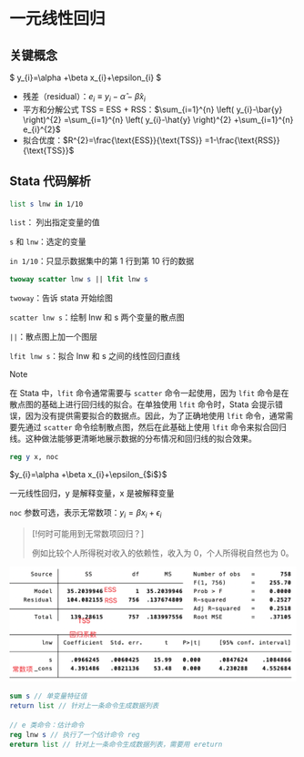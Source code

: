 # 一元线性回归

## 关键概念

$ y_{i}=\alpha +\beta x_{i}+\epsilon_{i} $



- 残差（residual）：$e_{i} \equiv y_{i}-\hat{\alpha} -\hat{\beta} x_{i}$
- 平方和分解公式 TSS = ESS + RSS：$\sum_{i=1}^{n} \left( y_{i}-\bar{y} \right)^{2} =\sum_{i=1}^{n} \left( y_{i}-\hat{y} \right)^{2} +\sum_{i=1}^{n} e_{i}^{2}$ 
- 拟合优度：$R^{2}=\frac{\text{ESS}}{\text{TSS}} =1-\frac{\text{RSS}}{\text{TSS}}$



## Stata 代码解析


```stata
list s lnw in 1/10
```

`list`： 列出指定变量的值

`s` 和 `lnw`：选定的变量

`in 1/10`：只显示数据集中的第 1 行到第 10 行的数据

```stata
twoway scatter lnw s || lfit lnw s
```

`twoway`：告诉 stata 开始绘图

`scatter lnw s`：绘制 lnw 和 s 两个变量的散点图

`||`：散点图上加一个图层

`lfit lnw s`：拟合 lnw 和 s 之间的线性回归直线

> [!Note]
> 在 Stata 中，`lfit` 命令通常需要与 `scatter` 命令一起使用，因为 `lfit` 命令是在散点图的基础上进行回归线的拟合。在单独使用 `lfit` 命令时，Stata 会提示错误，因为没有提供需要拟合的数据点。因此，为了正确地使用 `lfit` 命令，通常需要先通过 `scatter` 命令绘制散点图，然后在此基础上使用 `lfit` 命令来拟合回归线。这种做法能够更清晰地展示数据的分布情况和回归线的拟合效果。

```stata
reg y x, noc
```

$y_{i}=\alpha +\beta x_{i}+\epsilon_{$i$}$

一元线性回归，y 是解释变量，x 是被解释变量

`noc` 参数可选，表示无常数项：$y_{i}=\beta x_{i}+\epsilon_{i}$

> [!何时可能用到无常数项回归？]
>
> 例如比较个人所得税对收入的依赖性，收入为 0，个人所得税自然也为 0。

![4_7_1](./images/4_7_1.png)

```stata
sum s // 单变量特征值
return list // 针对上一条命令生成数据列表

// e 类命令：估计命令
reg lnw s // 执行了一个估计命令 reg
ereturn list // 针对上一条命令生成数据列表，需要用 ereturn
```

